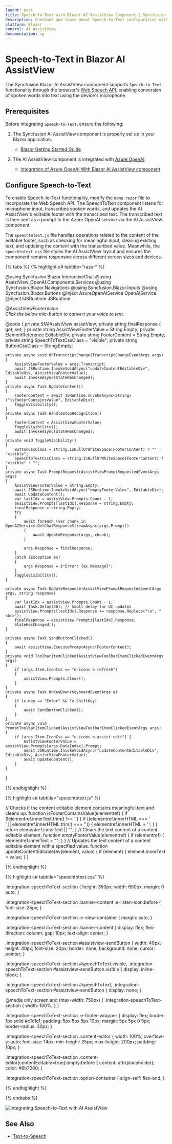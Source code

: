 ```yaml
---
layout: post
title: Speech-to-Text with Blazor AI AssistView Component | Syncfusion
description: Checkout and learn about Speech-to-Text configuration with Blazor AI AssistView component in Blazor Server App and Blazor WebAssembly App.
platform: Blazor
control: AI AssistView
documentation: ug
---
```


# Speech-to-Text in Blazor AI AssistView

The Syncfusion Blazor AI AssistView component supports `Speech-to-Text` functionality through the browser's [Web Speech API](https://developer.mozilla.org/en-US/docs/Web/API/Web_Speech_API), enabling conversion of spoken words into text using the device's microphone.

## Prerequisites

Before integrating `Speech-to-Text`, ensure the following:

1. The Syncfusion AI AssistView component is properly set up in your Blazor application.
    - [Blazor Getting Started Guide](../getting-started)

2. The AI AssistView component is integrated with [Azure OpenAI](https://microsoft.github.io/PartnerResources/skilling/ai-ml-academy/resources/openai).

    - [Integration of Azure OpenAI With Blazor AI AssistView component](../ai-integrations/openai-integration.md)

## Configure Speech-to-Text

To enable Speech-to-Text functionality, modify the `Home.razor` file to incorporate the Web Speech API. The SpeechToText component listens for microphone input, transcribes spoken words, and updates the AI AssistView's editable footer with the transcribed text. The transcribed text is then sent as a prompt to the Azure OpenAI service via the AI AssistView component.

The `speechtotext.js` file handles operations related to the content of the editable footer, such as checking for meaningful input, clearing existing text, and updating the content with the transcribed value. Meanwhile, the `speechtotext.css` file styles the AI AssistView layout and ensures the component remains responsive across different screen sizes and devices.

{% tabs %}
{% highlight c# tabtitle="razor" %}

@using Syncfusion.Blazor.InteractiveChat
@using AssistView_OpenAI.Components.Services
@using Syncfusion.Blazor.Navigations
@using Syncfusion.Blazor.Inputs
@using Syncfusion.Blazor.Buttons
@inject AzureOpenAIService OpenAIService
@inject IJSRuntime JSRuntime

<div class="integration-speechToText-section">
    <SfAIAssistView @ref="assistView" PromptRequested="@PromptRequest">
        <AssistViews>
            <AssistView>
                <FooterTemplate>
                    <div class="e-footer-wrapper">
                        <div id="assistview-footer" class="content-editor" contenteditable="true" placeholder="Click to speak or start typing..." @oninput="@UpdateContent" @onkeydown="@OnKeyDown" @ref="@EditableDiv">@AssistViewFooterValue</div>
                        <div class="option-container">
                            <SfSpeechToText ID="speechToText" TranscriptChanging="@OnTranscriptChange" SpeechRecognitionStopped="@HandleStopRecognition"
                            CssClass="@($"e-flat {SpeechToTextCssClass}")"></SfSpeechToText>
                            <SfButton ID="assistview-sendButton" IconCss="e-assist-send e-icons" CssClass="@ButtonCssClass" @onclick="SendButtonClicked"></SfButton>
                        </div>
                    </div>
                </FooterTemplate>
                <BannerTemplate>
                    <div class="banner-content">
                        <div class="e-icons e-listen-icon"></div>
                        <i>Click the below mic-button to convert your voice to text.</i>
                    </div>
                </BannerTemplate>
            </AssistView>
        </AssistViews>
        <AssistViewToolbar ItemClicked="ToolbarItemClicked">
            <AssistViewToolbarItem Type="ItemType.Spacer"></AssistViewToolbarItem>
            <AssistViewToolbarItem IconCss="e-icons e-refresh"></AssistViewToolbarItem>
        </AssistViewToolbar>
        <PromptToolbar ItemClicked="PromptToolbarItemClicked"></PromptToolbar>
    </SfAIAssistView>
</div>

@code {
    private SfAIAssistView assistView;
    private string finalResponse { get; set; }
    private string AssistViewFooterValue = String.Empty;
    private ElementReference EditableDiv;
    private string FooterContent = String.Empty;
    private string SpeechToTextCssClass = "visible";
    private string ButtonCssClass = String.Empty;

    private async void OnTranscriptChange(TranscriptChangeEventArgs args)
    {
        AssistViewFooterValue = args.Transcript;
        await JSRuntime.InvokeVoidAsync("updateContentEditableDiv", EditableDiv, AssistViewFooterValue);
        await InvokeAsync(StateHasChanged);
    }
    private async Task UpdateContent()
    {
        FooterContent = await JSRuntime.InvokeAsync<String>("isFooterContainsValue", EditableDiv);
        ToggleVisibility();
    }
    private async Task HandleStopRecognition()
    {
        FooterContent = AssistViewFooterValue;
        ToggleVisibility();
        await InvokeAsync(StateHasChanged);
    }
    private void ToggleVisibility()
    {
        ButtonCssClass = string.IsNullOrWhiteSpace(FooterContent) ? "" : "visible";
        SpeechToTextCssClass = string.IsNullOrWhiteSpace(FooterContent) ? "visible" : "";
    }
    private async Task PromptRequest(AssistViewPromptRequestedEventArgs args)
    {
        AssistViewFooterValue = String.Empty;
        await JSRuntime.InvokeVoidAsync("emptyFooterValue", EditableDiv);
        await UpdateContent();
        var lastIdx = assistView.Prompts.Count - 1;
        assistView.Prompts[lastIdx].Response = string.Empty;
        finalResponse = string.Empty;
        try
        {
            await foreach (var chunk in OpenAIService.GetChatResponseStreamAsync(args.Prompt))
            {
                await UpdateResponse(args, chunk);
            }

            args.Response = finalResponse;
        }
        catch (Exception ex)
        {
            args.Response = $"Error: {ex.Message}";
        }
        ToggleVisibility();
    }

    private async Task UpdateResponse(AssistViewPromptRequestedEventArgs args, string response)
    {
        var lastIdx = assistView.Prompts.Count - 1;
        await Task.Delay(30); // Small delay for UI updates
        assistView.Prompts[lastIdx].Response += response.Replace("\n", "<br>");
        finalResponse = assistView.Prompts[lastIdx].Response;
        StateHasChanged();
    }

    private async Task SendButtonClicked()
    {
        await assistView.ExecutePromptAsync(FooterContent);
    }
    private void ToolbarItemClicked(AssistViewToolbarItemClickedEventArgs args)
    {
        if (args.Item.IconCss == "e-icons e-refresh")
        {
            assistView.Prompts.Clear();
        }
    }
    private async Task OnKeyDown(KeyboardEventArgs e)
    {
        if (e.Key == "Enter" && !e.ShiftKey)
        {
            await SendButtonClicked();
        }
    }
    private async void PromptToolbarItemClicked(AssistViewToolbarItemClickedEventArgs args)
    {
        if (args.Item.IconCss == "e-icons e-assist-edit") {
            AssistViewFooterValue = assistView.Prompts[args.DataIndex].Prompt;
            await JSRuntime.InvokeVoidAsync("updateContentEditableDiv", EditableDiv, AssistViewFooterValue);
            await UpdateContent();
        }
    }
}

{% endhighlight %}

{% highlight c# tabtitle="speechtotext.js" %}

// Checks if the content editable element contains meaningful text and cleans up.
function isFooterContainsValue(elementref) {
    if (!elementref.innerText.trim() !== '') {
        if ((elementref.innerHTML === '<br>' || elementref.innerHTML.trim() === '')) {
            elementref.innerHTML = '';
        }
    }
    return elementref.innerText || "";
}
// Clears the text content of a content editable element.
function emptyFooterValue(elementref) {
    if (elementref) {
        elementref.innerText = "";
    }
}
// Updates the text content of a content editable element with a specified value.
function updateContentEditableDiv(element, value) {
    if (element) {
        element.innerText = value;
    }
}

{% endhighlight %}

{% highlight c# tabtitle="speechtotext.css" %}

.integration-speechToText-section {
    height: 350px;
    width: 650px;
    margin: 0 auto;
}

.integration-speechToText-section .banner-content .e-listen-icon:before {
    font-size: 25px;
}

.integration-speechToText-section .e-view-container {
    margin: auto;
}

.integration-speechToText-section .banner-content {
    display: flex;
    flex-direction: column;
    gap: 10px;
    text-align: center;
}

.integration-speechToText-section #assistview-sendButton {
    width: 40px;
    height: 40px;
    font-size: 20px;
    border: none;
    background: none;
    cursor: pointer;
}

.integration-speechToText-section #speechToText.visible,
.integration-speechToText-section #assistview-sendButton.visible {
    display: inline-block;
}

.integration-speechToText-section #speechToText,
.integration-speechToText-section #assistview-sendButton {
    display: none;
}

@media only screen and (max-width: 750px) {
    .integration-speechToText-section {
        width: 100%;
    }
}

.integration-speechToText-section .e-footer-wrapper {
    display: flex;
    border: 1px solid #c1c1c1;
    padding: 5px 5px 5px 10px;
    margin: 5px 5px 0 5px;
    border-radius: 30px;
}

.integration-speechToText-section .content-editor {
    width: 100%;
    overflow-y: auto;
    font-size: 14px;
    min-height: 25px;
    max-height: 200px;
    padding: 10px;
}

.integration-speechToText-section .content-editor[contentEditable=true]:empty:before {
    content: attr(placeholder);
    color: #6b7280;
}

.integration-speechToText-section .option-container {
    align-self: flex-end;
}

{% endhighlight %}

{% endtabs %}

![Integrating Speech-to-Text with AI AssistView](../images/assist-stt.png)

## See Also

* [Text-to-Speech](./text-to-speech.md)